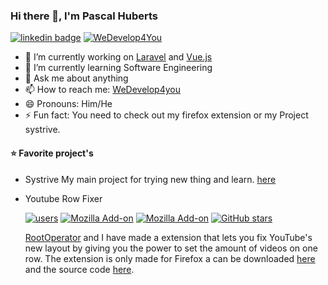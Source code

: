 ### Hi there 👋, I'm Pascal Huberts

[![linkedin badge](https://img.shields.io/badge/Pascal_Huberts-30302f?style=flat-square&logo=linkedin)](https://www.linkedin.com/in/pascal-huberts-b1a602179/)
[![WeDevelop4You](https://img.shields.io/badge/WeDevelop4You-30302f?style=flat-square&logo=github)](https://github.com/WeDevelop4You)

- 🔭 I’m currently working on [Laravel](https://laravel.com/) and [Vue.js](https://vuejs.org/)
- 🌱 I’m currently learning Software Engineering
- 💬 Ask me about anything
- 📫 How to reach me: [WeDevelop4you](https://wedevelop4you.nl/Contact)
- 😄 Pronouns: Him/He
- ⚡ Fun fact: You need to check out my firefox extension or my Project systrive.

#### :star: Favorite project's
- Systrive
  My main project for trying new thing and learn. [here](https://github.com/WeDevelop4You/Systrive) 

- Youtube Row Fixer

  [![users](https://img.shields.io/amo/users/%7B528dea52-7c0b-43a6-b899-85e7952022c3%7D?color=009bff&label=Daily%20users&logo=firefox&logoColor=ffffff&style=flat-square)](https://addons.mozilla.org/en-US/firefox/addon/youtube-row-fixer/)
  [![Mozilla Add-on](https://img.shields.io/amo/dw/%7B528dea52-7c0b-43a6-b899-85e7952022c3%7D?color=009bff&label=Downloads&logo=firefox&logoColor=ffffff&style=flat-square)](https://addons.mozilla.org/en-US/firefox/addon/youtube-row-fixer/)
  [![Mozilla Add-on](https://img.shields.io/amo/stars/%7B528dea52-7c0b-43a6-b899-85e7952022c3%7D?color=009bff&label=Reviews&logo=firefox&logoColor=ffffff&style=flat-square)](https://addons.mozilla.org/en-US/firefox/addon/youtube-row-fixer/)
  [![GitHub stars](https://img.shields.io/github/stars/RootOperator/Youtube-row-fixer?color=009bff&label=Stars&logo=github&logoColor=ffffff&style=flat-square)](https://github.com/RootOperator/Youtube-row-fixer)
  
  [RootOperator](https://github.com/RootOperator) and I have made a extension that lets you fix YouTube's new layout by giving you the power to set the amount of videos on one row. The extension is only made for Firefox a can be downloaded [here](https://addons.mozilla.org/en-US/firefox/addon/youtube-row-fixer/) and the source code [here](https://github.com/RootOperator/YouTube-row-fixer).
